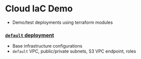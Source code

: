 # Cloud IaC Demo
- Demo/test deployments using terraform modules

### [`default` deployment](./aws/base/README.md)
- Base infrastructure configurations
- `default` VPC, public/private subnets, S3 VPC endpoint, roles

